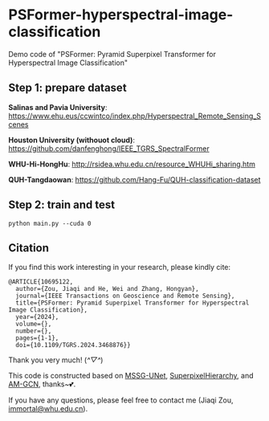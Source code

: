 # PSFormer-hyperspectral-image-classification
Demo code of "PSFormer: Pyramid Superpixel Transformer for Hyperspectral Image Classification"

## Step 1: prepare dataset
**Salinas and Pavia University**: https://www.ehu.eus/ccwintco/index.php/Hyperspectral_Remote_Sensing_Scenes

**Houston University (withouot cloud)**: https://github.com/danfenghong/IEEE_TGRS_SpectralFormer

**WHU-Hi-HongHu**: http://rsidea.whu.edu.cn/resource_WHUHi_sharing.htm

**QUH-Tangdaowan**: https://github.com/Hang-Fu/QUH-classification-dataset

## Step 2: train and test
```
python main.py --cuda 0
```

## Citation
If you find this work interesting in your research, please kindly cite:
```
@ARTICLE{10695122,
  author={Zou, Jiaqi and He, Wei and Zhang, Hongyan},
  journal={IEEE Transactions on Geoscience and Remote Sensing}, 
  title={PSFormer: Pyramid Superpixel Transformer for Hyperspectral Image Classification}, 
  year={2024},
  volume={},
  number={},
  pages={1-1},
  doi={10.1109/TGRS.2024.3468876}}
```
Thank you very much! (*^▽^*)

This code is constructed based on [MSSG-UNet](https://github.com/qichaoliu/MSSG-UNet), [SuperpixelHierarchy](https://github.com/xingxjtu/SuperpixelHierarchy), and [AM-GCN](https://github.com/zhumeiqiBUPT/AM-GCN), thanks~💕.

If you have any questions, please feel free to contact me (Jiaqi Zou, immortal@whu.edu.cn).
